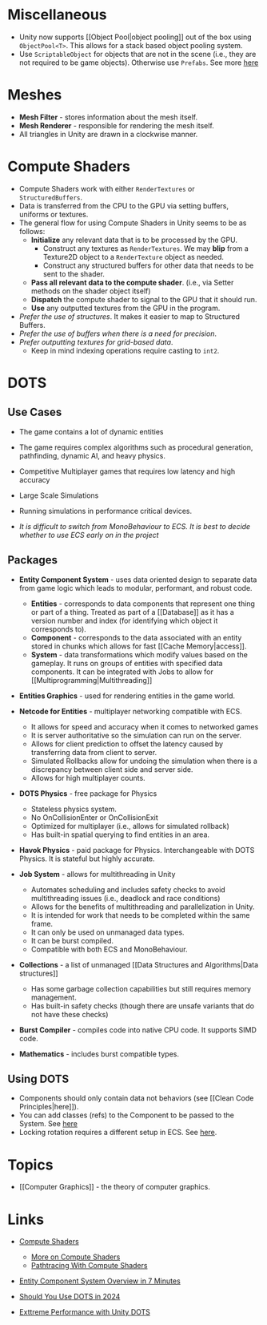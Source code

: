 # Miscellaneous 
* Unity now supports [[Object Pool|object pooling]] out of the box using `ObjectPool<T>`. This allows for a stack based object pooling system. 
* Use `ScriptableObject` for objects that are not in the scene (i.e., they are not required to be game objects). Otherwise use `Prefabs`. See more [here](https://www.youtube.com/watch?v=E-vIMamyORg)



# Meshes
* **Mesh Filter** - stores information about the mesh itself.
* **Mesh Renderer** - responsible for rendering the mesh itself.
* All triangles in Unity are drawn in a clockwise manner.

# Compute Shaders
* Compute Shaders work with either `RenderTextures` or `StructuredBuffers`.
* Data is transferred from the CPU to the GPU via setting buffers, uniforms or textures. 
* The general flow for using Compute Shaders in Unity seems to be as follows:
	* **Initialize** any relevant data that is to be processed by the GPU.  
		* Construct any textures as `RenderTextures`. We may **blip** from a Texture2D object to a `RenderTexture` object as needed.
		* Construct any structured buffers for other data that needs to be sent to the shader.
	* **Pass all relevant data to the compute shader**. (i.e., via Setter methods on the shader object itself)
	* **Dispatch** the compute shader to signal to the GPU that it should run.
	* **Use** any outputted textures from the GPU in the program.
* *Prefer the use of structures*. It makes it easier to map to Structured Buffers.
* *Prefer the use of buffers when there is a need for precision*. 
* *Prefer outputting textures for grid-based data*. 
	* Keep in mind indexing operations require casting to `int2`.

# DOTS
## Use Cases 
* The game contains a lot of dynamic entities
* The game requires complex algorithms such as procedural generation, pathfinding, dynamic AI, and heavy physics.
* Competitive Multiplayer games that requires low latency and high accuracy 
* Large Scale Simulations
* Running simulations in performance critical devices. 

* *It is difficult to switch from MonoBehaviour to ECS. It is best to decide whether to use ECS early on in the project* 
## Packages 
* **Entity Component System** - uses data oriented design to separate data from game logic which leads to modular, performant, and robust code.
	* **Entities** - corresponds to data components that represent one thing or part of a thing. Treated as part of a [[Database]] as it has a version number and index (for identifying which object it corresponds to). 
	* **Component** - corresponds to the data associated with an entity stored in chunks which allows for fast [[Cache Memory|access]]. 
	* **System** - data transformations which modify values based on the gameplay. It runs on groups of entities with specified data components. It can be integrated with Jobs to allow for [[Multiprogramming|Multithreading]]

* **Entities Graphics** - used for rendering entities in the game world. 

* **Netcode for Entities** - multiplayer networking compatible with ECS. 
	* It allows for speed and accuracy when it comes to networked games 
	* It is server authoritative so the simulation can run on the server. 
	* Allows for client prediction to offset the latency caused by transferring data from client to server. 
	* Simulated Rollbacks allow for undoing the simulation when there is a discrepancy between client side and server side.
	* Allows for high multiplayer counts. 

* **DOTS Physics** - free package for Physics
	* Stateless physics system. 
	* No OnCollisionEnter or OnCollisionExit
	* Optimized for multiplayer (i.e., allows for simulated rollback)
	* Has built-in spatial querying to find entities in an area. 

* **Havok Physics** - paid package for Physics. Interchangeable with DOTS Physics. It is stateful but highly accurate. 

* **Job System** - allows for multithreading in Unity 
	* Automates scheduling and includes safety checks to avoid multithreading issues (i.e., deadlock and race conditions)
	* Allows for the benefits of multithreading and parallelization in Unity.
	* It is intended for work that needs to be completed within the same frame. 
	* It can only be used on unmanaged data types. 
	* It can be burst compiled. 
	* Compatible with both ECS and MonoBehaviour. 

* **Collections** - a list of unmanaged [[Data Structures and Algorithms|Data structures]] 
	* Has some garbage collection capabilities but still requires memory management. 
	* Has built-in safety checks (though there are unsafe variants that do not have these checks)

* **Burst Compiler** - compiles code into native CPU code. It supports SIMD code. 

* **Mathematics** - includes burst compatible types. 

## Using DOTS 
* Components should only contain data not behaviors (see [[Clean Code Principles|here]]). 
* You can add classes (refs) to the Component to be passed to the System.  See [here](https://forum.unity.com/threads/how-to-pass-data-between-entities-1-0-0-and-monobehaviour.1414791/)
* Locking rotation requires a different setup in ECS. See [here](https://forum.unity.com/threads/best-approach-to-lock-angular-axes-x-and-z-on-physics-entities.757196/#post-5049470). 
# Topics 
* [[Computer Graphics]] - the theory of computer graphics.

# Links
* [Compute Shaders](http://kylehalladay.com/blog/tutorial/2014/06/27/Compute-Shaders-Are-Nifty.html)
	* [More on Compute Shaders](https://www.youtube.com/watch?v=BrZ4pWwkpto)
	* [Pathtracing With Compute Shaders](http://blog.three-eyed-games.com/2018/05/03/gpu-ray-tracing-in-unity-part-1/)


* [Entity Component System Overview in 7 Minutes](https://www.youtube.com/watch?v=2rW7ALyHaas) 
* [Should You Use DOTS in 2024](https://www.youtube.com/watch?v=Bz24Jp30nkM)
* [Exttreme Performance with Unity DOTS](https://www.youtube.com/watch?v=4ZYn9sR3btg)
